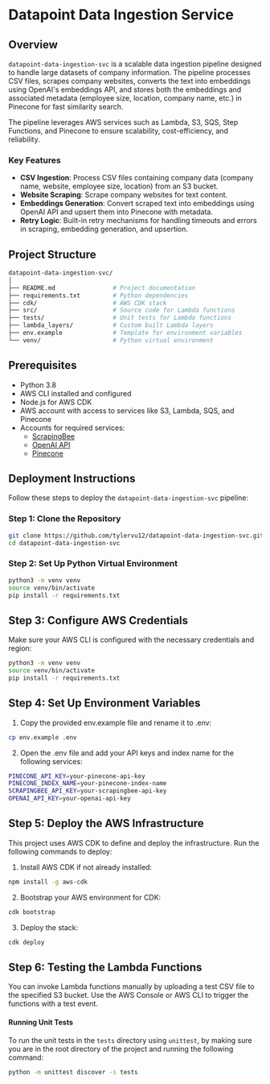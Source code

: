 # Datapoint Data Ingestion Service

## Overview

`datapoint-data-ingestion-svc` is a scalable data ingestion pipeline designed to handle large datasets of company information. The pipeline processes CSV files, scrapes company websites, converts the text into embeddings using OpenAI's embeddings API, and stores both the embeddings and associated metadata (employee size, location, company name, etc.) in Pinecone for fast similarity search. 

The pipeline leverages AWS services such as Lambda, S3, SQS, Step Functions, and Pinecone to ensure scalability, cost-efficiency, and reliability.

### Key Features
- **CSV Ingestion**: Process CSV files containing company data (company name, website, employee size, location) from an S3 bucket.
- **Website Scraping**: Scrape company websites for text content.
- **Embeddings Generation**: Convert scraped text into embeddings using OpenAI API and upsert them into Pinecone with metadata.
- **Retry Logic**: Built-in retry mechanisms for handling timeouts and errors in scraping, embedding generation, and upsertion.
  
## Project Structure

```bash
datapoint-data-ingestion-svc/
│
├── README.md                # Project documentation
├── requirements.txt         # Python dependencies
├── cdk/                     # AWS CDK stack 
├── src/                     # Source code for Lambda functions
├── tests/                   # Unit tests for Lambda functions
├── lambda_layers/           # Custom built Lambda layers
├── env.example              # Template for environment variables
└── venv/                    # Python virtual environment
```

## Prerequisites

- Python 3.8
- AWS CLI installed and configured
- Node.js for AWS CDK
- AWS account with access to services like S3, Lambda, SQS, and Pinecone
- Accounts for required services:
  - [ScrapingBee](https://www.scrapingbee.com/)
  - [OpenAI API](https://openai.com/)
  - [Pinecone](https://www.pinecone.io/)

## Deployment Instructions

Follow these steps to deploy the `datapoint-data-ingestion-svc` pipeline:

### Step 1: Clone the Repository

```bash
git clone https://github.com/tylervu12/datapoint-data-ingestion-svc.git
cd datapoint-data-ingestion-svc
```

### Step 2: Set Up Python Virtual Environment

```bash
python3 -m venv venv
source venv/bin/activate
pip install -r requirements.txt
```

## Step 3: Configure AWS Credentials

Make sure your AWS CLI is configured with the necessary credentials and region:

```bash
python3 -m venv venv
source venv/bin/activate
pip install -r requirements.txt
```

## Step 4: Set Up Environment Variables

1. Copy the provided env.example file and rename it to .env:

```bash
cp env.example .env
```

2. Open the .env file and add your API keys and index name for the following services:

```bash
PINECONE_API_KEY=your-pinecone-api-key
PINECONE_INDEX_NAME=your-pinecone-index-name
SCRAPINGBEE_API_KEY=your-scrapingbee-api-key
OPENAI_API_KEY=your-openai-api-key
```

## Step 5: Deploy the AWS Infrastructure

This project uses AWS CDK to define and deploy the infrastructure. Run the following commands to deploy:

1. Install AWS CDK if not already installed:

```bash
npm install -g aws-cdk
```

2. Bootstrap your AWS environment for CDK:

```bash
cdk bootstrap
```

3. Deploy the stack:

```bash
cdk deploy
```

## Step 6: Testing the Lambda Functions

You can invoke Lambda functions manually by uploading a test CSV file to the specified S3 bucket. Use the AWS Console or AWS CLI to trigger the functions with a test event.

#### Running Unit Tests

To run the unit tests in the `tests` directory using `unittest`, by making sure you are in the root directory of the project and running the following command:

```bash
python -m unittest discover -s tests
```
